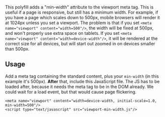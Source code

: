 This polyfill adds a "min-width" attribute to the viewport meta tag. This is useful
if a page is responsive, but still has a minimum width. For example, if you have a
page which scales down to 500px, mobile browsers will render it at 1024px unless you
set a viewport. The problem is that if you set
`<meta name="viewport" content="width=500"/>`, the width will be fixed at 500px, and
won't properly use extra space on tablets. If you set
`<meta name="viewport" content="width=device-width"/>`, it will be rendered at the
correct size for all devices, but will start out zoomed in on devices smaller than
500px.

## Usage

Add a meta tag containing the standard content, plus your `min-width` (in this
example it's 500px). **After** that, include this JavaScript file. The JS has to be
loaded after, because it needs the meta tag to be in the DOM already. We could wait
for a load event, but that would cause page flickering.

    <meta name="viewport" content="width=device-width, initial-scale=1.0, min-width=500"/>
    <script type="text/javascript" src="viewport-min-width.js"/>

